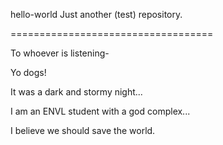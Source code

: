 hello-world
Just another (test) repository.

===================================


To whoever is listening-

Yo dogs!

It was a dark and stormy night...

I am an ENVL student with a god complex...


I believe we should save the world.
